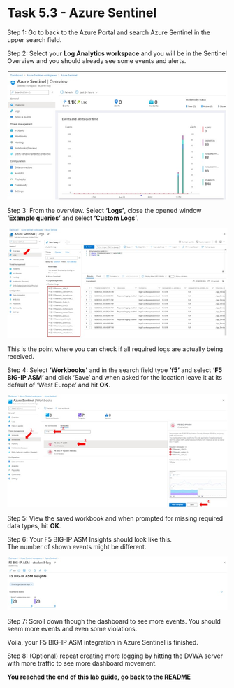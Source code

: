 # Task 5.3 - Azure Sentinel

Step 1: Go to back to the Azure Portal and search Azure Sentinel in the upper search field.

Step 2: Select your **Log Analytics workspace** and you will be in the Sentinel Overview and you should already see some events and alerts.

![](../png/module5/task5_3_p1.png)

Step 3: From the overview. Select **‘Logs’**, close the opened window **‘Example queries’** and select **‘Custom Logs’**.

![](../png/module5/task5_3_p2.png)

This is the point where you can check if all required logs are actually being received.

Step 4: Select **‘Workbooks’** and in the search field type **‘f5’** and select **‘F5 BIG-IP ASM’** and click ‘Save’ and when asked for the location leave it at its default of ‘West Europe’ and hit **OK**.

![](../png/module5/task5_3_p3.png)

Step 5: View the saved workbook and when prompted for missing required data types, hit **OK**.

Step 6: Your F5 BIG-IP ASM Insights should look like this.  
The number of shown events might be different.

![](../png/module5/task5_3_p4.png)

Step 7: Scroll down though the dashboard to see more events. You should seem more events and even some violations. 

Voila, your F5 BIG-IP ASM integration in Azure Sentinel is finished.

Step 8: (Optional) repeat creating more logging by hitting the DVWA server with more traffic to see more dashboard movement.

**You reached the end of this lab guide, go back to the [README](../../README.md)**
